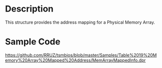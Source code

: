# Description #

This structure provides the address mapping for a Physical Memory Array.


# Sample Code #

https://github.com/RRUZ/tsmbios/blob/master/Samples/Table%2019%20Memory%20Array%20Mapped%20Address/MemArrayMappedInfo.dpr
